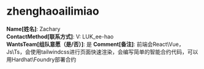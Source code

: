 # zhenghaoailimiao

**Name[姓名]**: Zachary  
**ContactMethod[联系方式]**: V: LUK_ee-hao  
**WantsTeam[组队意愿（是/否）]**: 是
**Comment[备注]**: 前端会React\Vue，Js\Ts，会使用tailwindcss进行页面快速渲染，会编写简单的智能合约代码，可以用Hardhat\Foundry部署合约  
